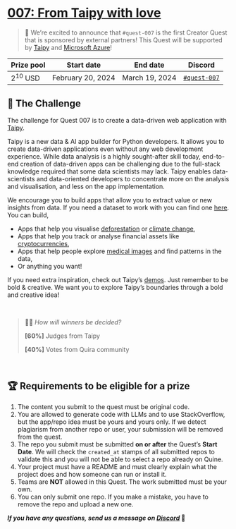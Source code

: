# [007: From Taipy with love](https://quira.sh)

> 📣 We’re excited to announce that `#quest-007` is the first Creator Quest that is sponsored by external partners! This Quest will be supported by [Taipy](https://www.taipy.io/) and [Microsoft Azure](https://www.microsoft.com/)!

| Prize pool | Start date | End date | Discord |
| --- | --- | --- | --- |
| $2^{10}$ USD | February 20, 2024  | March 19, 2024 | [`#quest-007`](https://discord.gg/quira) |

## 🌋 The Challenge

The challenge for Quest 007 is to create a data-driven web application with [Taipy](https://www.taipy.io/).

Taipy is a new data & AI app builder for Python developers. It allows you to create data-driven applications even without any web development experience. While data analysis is a highly sought-after skill today, end-to-end creation of data-driven apps can be challenging due to the full-stack knowledge required that some data scientists may lack. Taipy enables data-scientists and data-oriented developers to concentrate more on the analysis and visualisation, and less on the app implementation.

We encourage you to build apps that allow you to extract value or new insights from data. If you need a dataset to work with you can find one [here](https://www.kaggle.com/datasets). You can build,

- Apps that help you visualise [deforestation](https://www.kaggle.com/datasets?search=deforestation) or [climate change](https://www.kaggle.com/datasets?search=climate+change),
- Apps that help you track or analyse financial assets like [cryptocurrencies](https://www.kaggle.com/datasets?search=cryptocurrency),
- Apps that help people explore [medical images](https://www.kaggle.com/datasets?search=medical+imaging) and find patterns in the data,
- Or anything you want!

If you need extra inspiration, check out Taipy’s [demos](https://docs.taipy.io/en/latest/knowledge_base/demos/). Just remember to be bold & creative. We want you to explore Taipy’s boundaries through a bold and creative idea!

<br>

>👩‍⚖️ *How will winners be decided?*
>
>**[60%]** Judges from Taipy
>
>**[40%]** Votes from Quira community

<br>

## 🏆 Requirements to be eligible for a prize

1. The content you submit to the quest must be original code.
2. You are allowed to generate code with LLMs and to use StackOverflow, but the app/repo idea must be yours and yours only. If we detect plagiarism from another repo or user, your submission will be removed from the quest.
3. The repo you submit must be submitted **on or after** the Quest’s **Start Date**. We will check the `created_at` stamps of all submitted repos to validate this and you will not be able to select a repo already on Quine.
4. Your project must have a README and must clearly explain what the project does and how someone can run or install it.
5. Teams are **NOT** allowed in this Quest. The work submitted must be your own.
6. You can only submit one repo. If you make a mistake, you have to remove the repo and upload a new one.

***If you have any questions, send us a message on [Discord](https://discord.gg/quira)* 👾**
